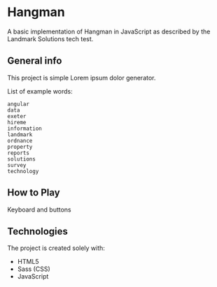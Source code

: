 # Hangman
A basic implementation of Hangman in JavaScript as described by the Landmark Solutions tech test.

## General info
This project is simple Lorem ipsum dolor generator.

List of example words:
```
angular
data
exeter
hireme
information
landmark
ordnance
property
reports
solutions
survey
technology
```

## How to Play
Keyboard and buttons

## Technologies
The project is created solely with:
* HTML5
* Sass (CSS)
* JavaScript

